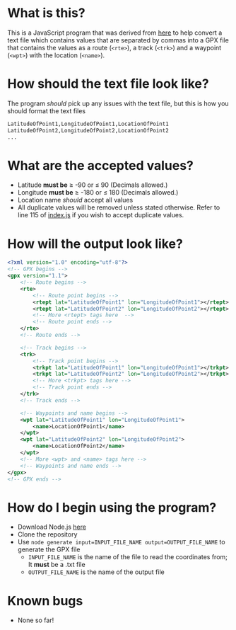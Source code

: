 # What is this?
This is a JavaScript program that was derived from [here](https://gitlab.com/3nvy/gpx-route-generator-console) to help convert a text file which contains values that are separated by commas into a GPX file that contains the values as a route (```<rte>```), a track (```<trk>```) and a waypoint (```<wpt>```) with the location (```<name>```).

# How should the text file look like?
The program *should* pick up any issues with the text file, but this is how you should format the text files
```txt
LatitudeOfPoint1,LongitudeOfPoint1,LocationOfPoint1
LatitudeOfPoint2,LongitudeOfPoint2,LocationOfPoint2
...
```

# What are the accepted values?
*  Latitude **must be** ≥ -90 or ≤ 90 (Decimals allowed.)
* Longitude **must be** ≥ -180 or ≤ 180 (Decimals allowed.)
* Location name *should* accept all values
* All duplicate values will be removed unless stated otherwise. Refer to line 115 of [index.js](index.js) if you wish to accept duplicate values.

# How will the output look like?
```xml
<?xml version="1.0" encoding="utf-8"?>
<!-- GPX begins -->
<gpx version="1.1">
	<!-- Route begins -->
	<rte>
		<!-- Route point begins -->
		<rtept lat="LatitudeOfPoint1" lon="LongitudeOfPoint1"></rtept>
		<rtept lat="LatitudeOfPoint2" lon="LongitudeOfPoint2"></rtept>
		<!-- More <rtept> tags here  -->
		<!-- Route point ends -->
	</rte>
	<!-- Route ends -->

	<!-- Track begins -->
	<trk>
		<!-- Track point begins -->
		<trkpt lat="LatitudeOfPoint1" lon="LongitudeOfPoint1"></trkpt>
		<trkpt lat="LatitudeOfPoint2" lon="LongitudeOfPoint2"></trkpt>
		<!-- More <trkpt> tags here -->
		<!-- Track point ends -->
	</trk>
	<!-- Track ends -->

	<!-- Waypoints and name begins -->
	<wpt lat="LatitudeOfPoint1" lon="LongitudeOfPoint1">
		<name>LocationOfPoint1</name>
	</wpt>
	<wpt lat="LatitudeOfPoint2" lon="LongitudeOfPoint2">
		<name>LocationOfPoint2</name>
	</wpt>
    <!-- More <wpt> and <name> tags here -->
	<!-- Waypoints and name ends -->
</gpx>
<!-- GPX ends -->
```

# How do I begin using the program?
* Download Node.js [here](https://nodejs.org/en/)
* Clone the repository
* Use ```node generate input=INPUT_FILE_NAME output=OUTPUT_FILE_NAME``` to generate the GPX file
    * ```INPUT_FILE_NAME``` is the name of the file to read the coordinates from; It **must** be a .txt file
    * ```OUTPUT_FILE_NAME``` is the name of the output file

# Known bugs
* None so far!